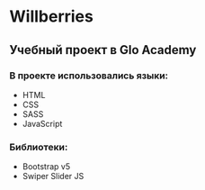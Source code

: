 # Willberries 
## Учебный проект в Glo Academy

### В проекте использовались языки:
  - HTML
  - CSS
  - SASS
  - JavaScript
  
 ### Библиотеки:
  - Bootstrap v5
  - Swiper Slider JS
